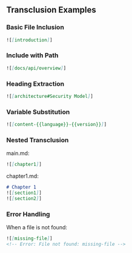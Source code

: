## Transclusion Examples

### Basic File Inclusion
```markdown
![[introduction]]
```

### Include with Path
```markdown
![[docs/api/overview]]
```

### Heading Extraction
```markdown
![[architecture#Security Model]]
```

### Variable Substitution
```markdown
![[content-{{language}}-{{version}}]]
```

### Nested Transclusion
main.md:
```markdown
![[chapter1]]
```

chapter1.md:
```markdown
# Chapter 1
![[section1]]
![[section2]]
```

### Error Handling
When a file is not found:
```markdown
![[missing-file]]
<!-- Error: File not found: missing-file -->
```